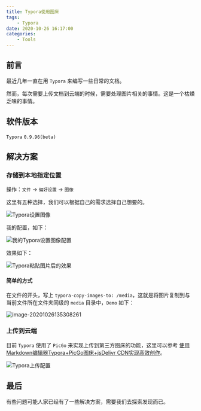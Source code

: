 ```yaml
---
title: Typora使用图床
tags:
    - Typora
date: 2020-10-26 16:17:00
categories:
    - Tools
---
```


## 前言

最近几年一直在用 `Typora` 来编写一些日常的文档。

然而，每次需要上传文档到云端的时候，需要处理图片相关的事情。这是一个枯燥乏味的事情。

## 软件版本

`Typora` `0.9.96(beta)`

## 解决方案

### 存储到本地指定位置

操作：`文件` -> `偏好设置` -> `图像`

这里有五种选择，我们可以根据自己的需求选择自己想要的。

![Typora设置图像](/media/image-20201026134122184.png)

我的配置，如下：

![我的Typora设置图像配置](/media/image-20201026134301068.png)

效果如下：

![Typora粘贴图片后的效果](/media/image-20201026134347657.png)

#### 简单的方式

在文件的开头，写上 `typora-copy-images-to: /media`，这就是将图片复制到与当前文件所在文件夹同级的 `media` 目录中，`Demo` 如下：

![image-20201026135308261](/media/image-20201026135308261.png)



### 上传到云端

目前 `Typora` 使用了 `PicGo` 来实现上传到第三方图床的功能，这里可以参考 [使用Markdown编辑器Typora+PicGo图床+jsDelivr CDN实现高效创作](https://zhuanlan.zhihu.com/p/102776592)。

![Typora上传配置](/media/image-20201026134648724.png)

## 最后

有些问题可能人家已经有了一些解决方案，需要我们去探索发现而已。